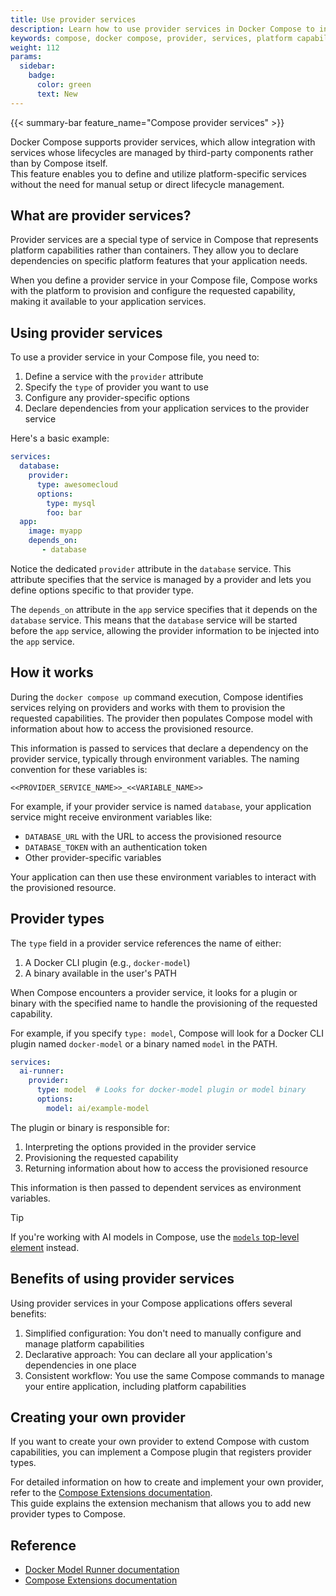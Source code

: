 ```yaml
---
title: Use provider services
description: Learn how to use provider services in Docker Compose to integrate external capabilities into your applications
keywords: compose, docker compose, provider, services, platform capabilities, integration, model runner, ai
weight: 112
params:
  sidebar:
    badge:
      color: green
      text: New
---
```


{{< summary-bar feature_name="Compose provider services" >}}

Docker Compose supports provider services, which allow integration with services whose lifecycles are managed by third-party components rather than by Compose itself.  
This feature enables you to define and utilize platform-specific services without the need for manual setup or direct lifecycle management.

## What are provider services?

Provider services are a special type of service in Compose that represents platform capabilities rather than containers.
They allow you to declare dependencies on specific platform features that your application needs.

When you define a provider service in your Compose file, Compose works with the platform to provision and configure
the requested capability, making it available to your application services.

## Using provider services

To use a provider service in your Compose file, you need to:

1. Define a service with the `provider` attribute
2. Specify the `type` of provider you want to use
3. Configure any provider-specific options
4. Declare dependencies from your application services to the provider service

Here's a basic example:

```yaml
services:
  database:
    provider:
      type: awesomecloud
      options:
        type: mysql
        foo: bar  
  app:
    image: myapp 
    depends_on:
       - database
```

Notice the dedicated `provider` attribute in the `database` service.
This attribute specifies that the service is managed by a provider and lets you define options specific to that provider type.

The `depends_on` attribute in the `app` service specifies that it depends on the `database` service.
This means that the `database` service will be started before the `app` service, allowing the provider information
to be injected into the `app` service.

## How it works

During the `docker compose up` command execution, Compose identifies services relying on providers and works with them to provision
the requested capabilities. The provider then populates Compose model with information about how to access the provisioned resource.

This information is passed to services that declare a dependency on the provider service, typically through environment
variables. The naming convention for these variables is:

```env
<<PROVIDER_SERVICE_NAME>>_<<VARIABLE_NAME>>
```

For example, if your provider service is named `database`, your application service might receive environment variables like:

- `DATABASE_URL` with the URL to access the provisioned resource
- `DATABASE_TOKEN` with an authentication token
- Other provider-specific variables

Your application can then use these environment variables to interact with the provisioned resource.

## Provider types

The `type` field in a provider service references the name of either:

1. A Docker CLI plugin (e.g., `docker-model`)
2. A binary available in the user's PATH

When Compose encounters a provider service, it looks for a plugin or binary with the specified name to handle the provisioning of the requested capability.

For example, if you specify `type: model`, Compose will look for a Docker CLI plugin named `docker-model` or a binary named `model` in the PATH.

```yaml
services:
  ai-runner:
    provider:
      type: model  # Looks for docker-model plugin or model binary
      options:
        model: ai/example-model
```

The plugin or binary is responsible for:

1. Interpreting the options provided in the provider service
2. Provisioning the requested capability
3. Returning information about how to access the provisioned resource

This information is then passed to dependent services as environment variables.

> [!TIP]
>
> If you're working with AI models in Compose, use the [`models` top-level element](/manuals/ai/compose/models-and-compose.md) instead.

## Benefits of using provider services

Using provider services in your Compose applications offers several benefits:

1. Simplified configuration: You don't need to manually configure and manage platform capabilities
2. Declarative approach: You can declare all your application's dependencies in one place
3. Consistent workflow: You use the same Compose commands to manage your entire application, including platform capabilities

## Creating your own provider

If you want to create your own provider to extend Compose with custom capabilities, you can implement a Compose plugin that registers provider types.

For detailed information on how to create and implement your own provider, refer to the [Compose Extensions documentation](https://github.com/docker/compose/blob/main/docs/extension.md).   
This guide explains the extension mechanism that allows you to add new provider types to Compose.

## Reference

- [Docker Model Runner documentation](/manuals/ai/model-runner.md)
- [Compose Extensions documentation](https://github.com/docker/compose/blob/main/docs/extension.md)